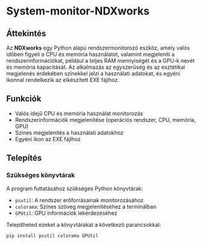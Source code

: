 # System-monitor-NDXworks



## Áttekintés

Az **NDXworks** egy Python alapú rendszermonitorozó eszköz, amely valós időben figyeli a CPU és memória használatot, valamint megjeleníti a rendszerinformációkat, például a teljes RAM mennyiségét és a GPU-k nevét és memória kapacitását. Az alkalmazás az egyszerűség és az esztétikai megjelenés érdekében színekkel jelzi a használati adatokat, és egyéni ikonnal rendelkezik az elkészített EXE fájlhoz.

## Funkciók

- Valós idejű CPU és memória használat monitorozás
- Rendszerinformációk megjelenítése (operációs rendszer, CPU, memória, GPU)
- Színes megjelenítés a használati adatokhoz
- Egyéni ikon az EXE fájlhoz

## Telepítés

### Szükséges könyvtárak

A program futtatásához szükséges Python könyvtárak:
- `psutil`: A rendszer erőforrásainak monitorozásához
- `colorama`: Színes szöveg megjelenítéséhez a terminálban
- `GPUtil`: GPU információk lekérdezéséhez

Telepítheted ezeket a könyvtárakat a következő parancsokkal:

```bash
pip install psutil colorama GPUtil
